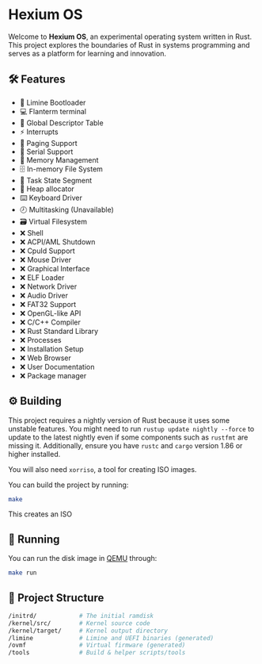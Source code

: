 # **Hexium OS**

Welcome to **Hexium OS**, an experimental operating system written in Rust. This project explores the boundaries of Rust in systems programming and serves as a platform for learning and innovation.

## **🛠️ Features**

- :rocket: Limine Bootloader
- :computer: Flanterm terminal
- :scroll: Global Descriptor Table  
- :zap: Interrupts
- :page_facing_up: Paging Support
- :electric_plug: Serial Support
- :brain: Memory Management
- :file_cabinet: In-memory File System
- :dart: Task State Segment
- :wrench: Heap allocator
- :keyboard: Keyboard Driver
- :clock8: Multitasking (Unavailable)
- :card_file_box: Virtual Filesystem
- :x: Shell
- :x: ACPI/AML Shutdown
- :x: CpuId Support
- :x: Mouse Driver
- :x: Graphical Interface
- :x: ELF Loader
- :x: Network Driver
- :x: Audio Driver
- :x: FAT32 Support
- :x: OpenGL-like API
- :x: C/C++ Compiler
- :x: Rust Standard Library
- :x: Processes
- :x: Installation Setup
- :x: Web Browser
- :x: User Documentation
- :x: Package manager

## **⚙️ Building**

This project requires a nightly version of Rust because it uses some unstable features. You might need to run `rustup update nightly --force` to update to the latest nightly even if some components such as `rustfmt` are missing it. Additionally, ensure you have `rustc` and `cargo` version 1.86 or higher installed.

You will also need `xorriso`, a tool for creating ISO images.

You can build the project by running:

```bash
make
```

This creates an ISO

## **🚀 Running**

You can run the disk image in [QEMU] through:

```bash
make run
```

## **:open_file_folder: Project Structure**

```bash
/initrd/            # The initial ramdisk
/kernel/src/        # Kernel source code
/kernel/target/     # Kernel output directory
/limine             # Limine and UEFI binaries (generated)
/ovmf               # Virtual firmware (generated)
/tools              # Build & helper scripts/tools
```

[QEMU]: https://www.qemu.org/
